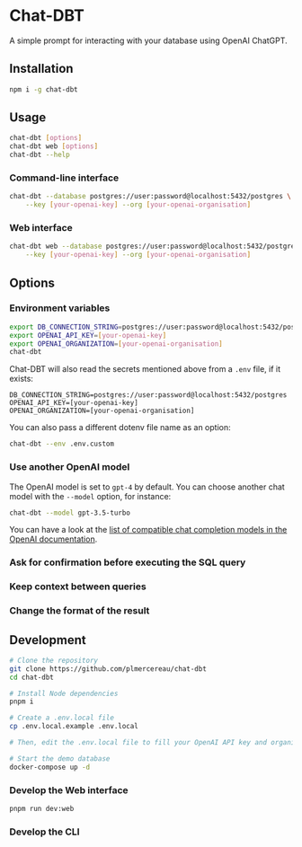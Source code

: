 # Chat-DBT

A simple prompt for interacting with your database using OpenAI ChatGPT.

## Installation

```sh
npm i -g chat-dbt
```

## Usage

```sh
chat-dbt [options]
chat-dbt web [options]
chat-dbt --help
```

### Command-line interface

```sh
chat-dbt --database postgres://user:password@localhost:5432/postgres \
    --key [your-openai-key] --org [your-openai-organisation]
```

### Web interface

```sh
chat-dbt web --database postgres://user:password@localhost:5432/postgres \
    --key [your-openai-key] --org [your-openai-organisation]
```

## Options

### Environment variables

```sh
export DB_CONNECTION_STRING=postgres://user:password@localhost:5432/postgres
export OPENAI_API_KEY=[your-openai-key]
export OPENAI_ORGANIZATION=[your-openai-organisation]
chat-dbt
```

Chat-DBT will also read the secrets mentioned above from a `.env` file, if it exists:

```
DB_CONNECTION_STRING=postgres://user:password@localhost:5432/postgres
OPENAI_API_KEY=[your-openai-key]
OPENAI_ORGANIZATION=[your-openai-organisation]
```

You can also pass a different dotenv file name as an option:

```sh
chat-dbt --env .env.custom
```

### Use another OpenAI model

The OpenAI model is set to `gpt-4` by default. You can choose another chat model with the `--model` option, for instance:

```sh
chat-dbt --model gpt-3.5-turbo
```

You can have a look at the [list of compatible chat completion models in the OpenAI documentation](https://platform.openai.com/docs/models/model-endpoint-compatibility).

### Ask for confirmation before executing the SQL query

<!-- TODO -->

### Keep context between queries

<!-- TODO -->

### Change the format of the result

<!-- TODO -->

## Development

```sh
# Clone the repository
git clone https://github.com/plmercereau/chat-dbt
cd chat-dbt

# Install Node dependencies
pnpm i

# Create a .env.local file
cp .env.local.example .env.local

# Then, edit the .env.local file to fill your OpenAI API key and organisation

# Start the demo database
docker-compose up -d
```

### Develop the Web interface

```sh
pnpm run dev:web
```

### Develop the CLI

<!-- TODO nodemon -->
